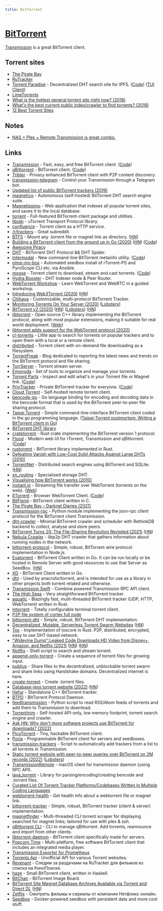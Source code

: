 ```yaml
---
title: BitTorrent
---
```


# [BitTorrent](https://en.wikipedia.org/wiki/BitTorrent)

[Transmission](https://transmissionbt.com/) is a great BitTorrent client.

## Torrent sites

- [The Pirate Bay](https://www.tpbproxypirate.com/)
- [RuTracker](https://rutracker.org/forum/index.php)
- [Torrent Paradise](https://torrent-paradise.ml/) - Decentralized DHT search site for IPFS. ([Code](https://github.com/urbanguacamole/torrent-paradise)) ([TUI Client](https://github.com/varbhat/torpar))
- [LimeTorrents](https://ww2.limetorrents.cyou/)
- [What is the hottest general torrent site right now? (2018)](https://www.reddit.com/r/Piracy/comments/9vy0oe/what_is_the_hottest_general_torrent_site_right_now/)
- [What's the best current public index/crawler to find torrents? (2019)](https://www.reddit.com/r/trackers/comments/ebz8w9/whats_the_best_current_public_indexcrawler_to/)
- [12 Best Torrent Sites](https://www.vpnmentor.com/blog/10-best-torrent-websites/)

## Notes

- [NAS + Plex + Remote Transmission is great combo.](https://twitter.com/jasonpjason/status/1516594279287865353)

## Links

- [Transmission](https://transmissionbt.com/) - Fast, easy, and free BitTorrent client. ([Code](https://github.com/transmission/transmission))
- [qBittorrent](https://www.qbittorrent.org/) - BitTorrent client. ([Code](https://github.com/qbittorrent/qBittorrent))
- [Tribler](https://github.com/Tribler/tribler) - Privacy enhanced BitTorrent client with P2P content discovery.
- [transmission-telegram](https://github.com/pyed/transmission-telegram) - Control your Transmission through a Telegram bot.
- [Updated list of public BitTorrent trackers (2019)](https://github.com/ngosang/trackerslist)
- [magnetico](https://github.com/boramalper/magnetico) - Autonomous (self-hosted) BitTorrent DHT search engine suite.
- [Magnetissimo](https://github.com/sergiotapia/magnetissimo) - Web application that indexes all popular torrent sites, and saves it to the local database.
- [torrent](https://github.com/anacrolix/torrent) - Full-featured BitTorrent-client package and utilities.
- [libutp](https://github.com/bittorrent/libutp) - uTorrent Transport Protocol library.
- [confluence](https://github.com/anacrolix/confluence) - Torrent client as a HTTP service.
- [/r/trackers](https://www.reddit.com/r/trackers/) - Great subreddit.
- [BTFS](https://www.bittorrent.com/btfs/) - Mount any .torrent file or magnet link as directory. ([HN](https://news.ycombinator.com/item?id=23576063))
- [Building a BitTorrent client from the ground up in Go (2020)](https://blog.jse.li/posts/torrent/) ([HN](https://news.ycombinator.com/item?id=21958359)) ([Code](https://github.com/veggiedefender/torrent-client))
- [Awesome Piracy](https://github.com/Igglybuff/awesome-piracy)
- [DHT](https://github.com/shiyanhui/dht) - BitTorrent DHT Protocol && DHT Spider.
- [Intermodal](https://rodarmor.com/blog/intermodal) - New command-line BitTorrent metainfo utility. ([Code](https://github.com/casey/intermodal))
- [pimp-my-box](https://github.com/pyroscope/pimp-my-box) - Automated seedbox install of rTorrent-PS and PyroScope CLI etc. via Ansible.
- [moose](https://getmoose.in/) - Torrent client to download, stream and cast torrents. ([Code](https://github.com/ritz078/moose))
- [Hydra Booster](https://github.com/libp2p/hydra-booster) - DHT Indexer node & Peer Router.
- [WebTorrent Workshop](https://webtorrent.github.io/workshop/) - Learn WebTorrent and WebRTC in a guided workshop.
- [Introducing Web3Torrent (2020)](https://blog.statechannels.org/introducing-web3torrent/) ([HN](https://news.ycombinator.com/item?id=23602008))
- [Chihaya](https://github.com/chihaya/chihaya) - Customizable, multi-protocol BitTorrent Tracker.
- [Monitoring Torrents On Your Server (2020)](https://rmpr.xyz/Managing-torrents-on-your-server/) ([Lobsters](https://lobste.rs/s/qzogsg/monitoring_torrents_on_your_server))
- [BitTorrent v2 (2020)](https://blog.libtorrent.org/2020/09/bittorrent-v2/) ([HN](https://news.ycombinator.com/item?id=24401999)) ([Lobsters](https://lobste.rs/s/psgswm/bittorrent_v2)) ([HN](https://news.ycombinator.com/item?id=29873106))
- [libtorrent](https://github.com/arvidn/libtorrent) - Open source C++ library implementing the BitTorrent protocol, along with most popular extensions, making it suitable for real world deployment. ([Web](http://libtorrent.org/))
- [libtorrent adds support for the WebTorrent protocol (2020)](https://feross.org/libtorrent-webtorrent/)
- [cl-torrents](https://github.com/vindarel/cl-torrents) - Little app to search for torrents on popular trackers and to open them with a local or a remote client.
- [distribyted](https://github.com/distribyted/distribyted) - Torrent client with on-demand file downloading as a filesystem.
- [TorrentFreak](https://torrentfreak.com/) - Blog dedicated to reporting the latest news and trends on the BitTorrent protocol and file sharing.
- [TorrServer](https://github.com/YouROK/TorrServer) - Torrent stream server.
- [Emonoda](https://github.com/mdevaev/emonoda) - Set of tools to organize and manage your torrents.
- [Torrent Parts](https://torrent.parts/) - Inspect and edit what's in your Torrent file or Magnet link. ([Code](https://github.com/leoherzog/TorrentParts))
- [PrivTracker](https://privtracker.tk/) - Private BitTorrent tracker for everyone. ([Code](https://github.com/meehow/privtracker))
- [Cloud Torrent](https://github.com/jpillora/cloud-torrent) - Self-hosted remote torrent client.
- [bencode-go](https://github.com/jackpal/bencode-go) - Go language binding for encoding and decoding data in the bencode format that is used by the BitTorrent peer-to-peer file sharing protocol.
- [Taipei Torrent](https://github.com/jackpal/Taipei-Torrent) - Simple command-line-interface BitTorrent client coded in the go programming language. ([Taipei-Torrent postmortem: Writing a BitTorrent client in Go](http://grammerjack.blogspot.com/2010/01/writing-bittorrent-client-in-go.html))
- [BitTorrent DHT library](https://github.com/jech/dht)
- [cratetorrent](https://github.com/mandreyel/cratetorrent) - Rust crate implementing the BitTorrent version 1 protocol.
- [Flood](https://flood.js.org/) - Modern web UI for rTorrent, Transmission and qBittorrent. ([Code](https://github.com/jesec/flood))
- [rustorrent](https://github.com/sebastiencs/rustorrent) - BitTorrent library implemented in Rust.
- [Defeating Vanish with Low-Cost Sybil Attacks Against Large DHTs (2010)](https://jhalderm.com/pub/papers/unvanish-ndss10-web.pdf)
- [TorrentNet](https://github.com/lmatteis/torrent-net) - Distributed search engines using BitTorrent and SQLite. ([HN](https://news.ycombinator.com/item?id=25850181))
- [sn_routing](https://github.com/maidsafe/sn_routing) - Specialised storage DHT.
- [Visualising how BitTorrent works (2010)](http://mg8.org/processing/bt.html)
- [instant.io](https://github.com/webtorrent/instant.io) - Streaming file transfer over WebTorrent (torrents on the web). ([Web](https://instant.io/))
- [βTorrent](https://btorrent.xyz/) - Browser WebTorrent Client. ([Code](https://github.com/DiegoRBaquero/BTorrent))
- [BitFiend](https://github.com/eduard-permyakov/BitFiend) - BitTorrent client written in C.
- [The Pirate Bay – Darknet Diaries (2021)](https://darknetdiaries.com/episode/92/)
- [Transmission-rpc](https://github.com/Trim21/transmission-rpc) - Python module implementing the json-rpc client protocol for the BitTorrent client Transmission.
- [dht-crawler](https://github.com/mmathys/dht-crawler) - Minimal BitTorrent crawler and scheduler with RethinkDB backend to collect, analyse and store peers.
- [BitTorrent Turns 20: The File-Sharing Revolution Revisited (2021)](https://torrentfreak.com/bittorrent-turns-20-the-file-sharing-revolution-revisited-210702/) ([HN](https://news.ycombinator.com/item?id=27719222))
- [Nebula Crawler](https://github.com/dennis-tra/nebula-crawler) - libp2p DHT crawler that gathers information about running nodes in the network.
- [bittorrent-protocol](https://github.com/webtorrent/bittorrent-protocol) - Simple, robust, BitTorrent wire protocol implementation in Node.js.
- [Exatorrent](https://github.com/varbhat/exatorrent) - BitTorrent Client written in Go. It can be run locally or be hosted in Remote Server with good resources to use that Server as SeedBox. ([HN](https://news.ycombinator.com/item?id=28301374))
- [XD](https://github.com/majestrate/XD) - BitTorrent Client written in Go.
- [dht](https://github.com/anacrolix/dht) - Used by anacrolix/torrent, and is intended for use as a library in other projects both torrent related and otherwise.
- [Transmission Swift](https://github.com/jameshurst/Transmission-Swift) - Combine powered Transmission RPC API client.
- [The High Seas](https://github.com/calpaterson/thehighseas) - Very straightforward BitTorrent tracker.
- [aquatic](https://github.com/greatest-ape/aquatic) - Blazingly fast, multi-threaded BitTorrent tracker (UDP, HTTP, WebTorrent) written in Rust.
- [mtorrent](https://github.com/nektro/mtorrent) - Totally configurable terminal torrent client.
- [P2P file system of cortex full node](https://github.com/CortexFoundation/torrentfs)
- [bittorrent-dht](https://github.com/webtorrent/bittorrent-dht) - Simple, robust, BitTorrent DHT implementation.
- [Decentralized, Mutable, Serverless Torrent Swarm Websites](https://github.com/publiusfederalist/federalist) ([HN](https://news.ycombinator.com/item?id=29513547))
- [Tox](https://github.com/tox-rs/tox) - Implementation of toxcore in Rust. P2P, distributed, encrypted, easy to use DHT-based network.
- ["Widevine Dump":Leaked Code Downloads HD Video from Disney+, Amazon, and Netflix (2021)](https://torrentfreak.com/widevine-dump-leaked-code-downloads-hd-video-from-disney-amazon-and-netflix-211227/) ([HN](https://news.ycombinator.com/item?id=29702110)) ([HN](https://news.ycombinator.com/item?id=29718556))
- [Notflix](https://github.com/Bugswriter/notflix) - Shell script to search and stream torrent.
- [append-only-torrent](https://github.com/substack/append-only-torrent) - Create a sequence of torrent files for growing input.
- [publius](https://github.com/publiusfederalist/publius) - Share files to the decentralized, unblockable torrent swarm and share links using Handshake domains. Decentralized internet is here.
- [create-torrent](https://github.com/webtorrent/create-torrent) - Create .torrent files.
- [Database-less torrent website (2022)](https://boredcaveman.xyz/post/0x1_dbless-torrent-website.html) ([HN](https://news.ycombinator.com/item?id=29917818))
- [Hefur](https://github.com/abique/hefur) - Standalone C++ BitTorrent tracker.
- [BTPD](https://github.com/btpd/btpd) - BitTorrent Protocol Daemon.
- [feedtransmission](https://github.com/lupus78/feedtransmission) - Python script to read RSS/Atom feeds of torrents and add them to Transmission to download.
- [Torrentinim](https://github.com/sergiotapia/torrentinim) - Self-hosted API-only, low memory footprint, torrent search engine and crawler.
- [Ask HN: Why don't more software projects use BitTorrent for downloads? (2022)](https://news.ycombinator.com/item?id=30436367)
- [PicoTorrent](https://github.com/picotorrent/picotorrent) - Tiny, hackable BitTorrent client.
- [Porla](https://github.com/porla/porla) - Programmable BitTorrent client for servers and seedboxes.
- [transmission-trackers](https://github.com/blind-oracle/transmission-trackers) - Script to automatically add trackers from a list to all torrents in Transmission.
- [Static torrent website with peer-to-peer queries over BitTorrent on 2M records (2022)](https://boredcaveman.xyz/post/0x2_static-torrent-website-p2p-queries.html) ([Lobsters](https://lobste.rs/s/pt8ptn/static_torrent_website_with_peer_peer))
- [TransmissionRemote](https://github.com/selim-mustafaev/TransmissionRemote) - macOS client for transmission daemon (using RPC API).
- [lava_torrent](https://github.com/ttlajus/lava_torrent) - Library for parsing/encoding/creating bencode and .torrent files.
- [Curated List Of Torrent Tracker Platforms/Codebases Written In Multiple Coding Languages](https://github.com/HDVinnie/Torrent-Tracker-Platforms)
- [webtorrent-health](https://github.com/alxhotel/webtorrent-health) - Get health info about a webtorrent file or magnet link.
- [bittorrent-tracker](https://github.com/webtorrent/bittorrent-tracker) - Simple, robust, BitTorrent tracker (client & server) implementation.
- [magnetfinder](https://github.com/xel86/magnetfinder) - Multi-threaded CLI torrent scraper for displaying searched for magnet links; tailored for use with plex & ssh.
- [qBittorrent CLI](https://github.com/ludviglundgren/qbittorrent-cli) - CLI to manage qBittorrent. Add torrents, reannounce and import from other clients.
- [libtorrent-daemon](https://github.com/arvidn/libtorrent-daemon) - BitTorrent client specifically made for servers.
- [Popcorn Time](https://github.com/popcorn-official/popcorn-desktop) - Multi-platform, free software BitTorrent client that includes an integrated media player.
- [Transmission Exporter for Prometheus](https://github.com/metalmatze/transmission-exporter)
- [Torrents Api](https://github.com/Ryuk-me/Torrent-Api-py) - Unofficial API for various Torrent websites.
- [Revenant](https://github.com/nikityy/revenant) - Cледим за раздачами на RuTracker для фильмов из списка на КиноПоиске.
- [haze](https://github.com/cronokirby/haze) - Small BitTorrent client, written in Haskell.
- [BitChan](https://github.com/majestrate/bitchan) - BitTorrent Image Board.
- [BitTorrent Site Magnet Database Archives Available via Torrent and Direct DL](https://archive.org/details/TORRENTSMAGNETARCHIVES) ([HN](https://news.ycombinator.com/item?id=31461070))
- [Zetflix](https://zetfix.online/) - Смотреть фильмы и сериалы от компании Нетфликс онлайн.
- [Seedbox](https://github.com/jfroment/seedbox) - Docker-powered seedbox with persistent data and more cool stuff.
